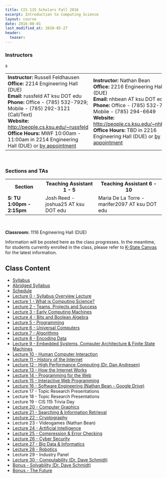 ```yaml
---
title: CIS 115 Scholars Fall 2016
excerpt: Introduction to Computing Science
layout: course
date: 2016-08-01
last_modified_at: 2018-05-27
header:
  teaser:
---
```


<h3>Instructors</h3>
<table>
  <tr>s
    <td style="text-align: left">
      <b>Instructor:</b> Russell Feldhausen<br>
      <b>Office:</b> 2214 Engineering Hall (DUE)<br>
      <b>Email:</b> russfeld AT ksu DOT edu<br>
      <b>Phone:</b> Office - (785) 532-7929; Mobile - (785) 292-3121 (Call/Text)<br>
      <b>Website:</b> <a href="http://people.cs.ksu.edu/~russfeld">http://people.cs.ksu.edu/~russfeld</a><br>
      <b>Office Hours:</b> MWF 10:00am - 11:00am in 2214 Engineering Hall (DUE) or <a href="http://schedule.cs.ksu.edu">by appointment</a><br>
    </td>
    <td style="text-align: left">
      <b>Instructor:</b> Nathan Bean<br>
      <b>Office:</b> 2216 Engineering Hall (DUE)<br>
      <b>Email:</b> nhbean AT ksu DOT edu<br>
      <b>Phone:</b> Office - (785) 532-7942; Mobile - (785) 294-6649<br>
      <b>Website:</b> <a href="http://people.cs.ksu.edu/~nhb7817">http://people.cs.ksu.edu/~nhb7817</a><br>
      <b>Office Hours:</b> TBD in 2216 Engineering Hall (DUE) or <a href="http://schedule.cs.ksu.edu">by appointment</a><br>
    </td>
  </tr>
</table>
<br>
<h3>Sections and TAs</h3>
<table class="table">
  <tr>
    <th><b>Section</b></th>
    <th><b>Teaching Assistant 1 - 5</b></th>
    <th><b>Teaching Assistant 6 - 10</b></th>
  </tr>
  <tr>
    <td style="text-align: left"><b>S: TU 1:00pm - 2:15pm</b></td>
    <td style="text-align: left">Josh Reed - joshua25 AT ksu DOT edu</td>
    <td style="text-align: left">Maria De La Torre - marifer2097 AT ksu DOT edu</td>
  </tr>
</table>
<br>
<p><b>Classroom:</b> 1116 Engineering Hall (DUE)</p>
<p>Information will be posted here as the class progresses. In the meantime, for students currently enrolled in the class, please refer to <a href="https://canvas.ksu.edu">K-State Canvas</a> for the latest information.</p>

<h2>Class Content</h2>
<ul>
<li><a href="files/ScholarsSyllabus.pdf">Syllabus</a></li>
<li><a href="files/ScholarsAbridgedSyllabus.pdf">Abridged Syllabus</a></li>
<li><a href="files/ScholarsSchedule.pdf">Schedule</a></li>
<li><a href="0Ssyllabus">Lecture 0 - Syllabus Overview Lecture</a></li>
<li><a href="1whatiscs">Lecture 1 - What is Computing Science?</a></li>
<li><a href="2teams">Lecture 2 - Teams, Projects and Success</a></li>
<li><a href="3early">Lecture 3 - Early Computing Machines</a></li>
<li><a href="4boolean">Lecture 4 - Bits and Boolean Algebra</a></li>
<li><a href="5programming">Lecture 5 - Programming</a></li>
<li><a href="6universal">Lecture 6 - Universal Computers</a></li>
<li><a href="7algorithms">Lecture 7 - Algorithms</a></li>
<li><a href="8encoding">Lecture 8 - Encoding Data</a></li>
<li><a href="9embedded">Lecture 9 - Embedded Systems, Computer Architecture & Finite State Machines</a></li>
<li><a href="10hci">Lecture 10 - Human Computer Interaction</a></li>
<li><a href="11internethistory">Lecture 11 - History of the Internet</a></li>
<li><a href="12hpc">Lecture 12 - High Performance Computing (Dr. Dan Andresen)</a></li>
<li><a href="13internettech">Lecture 13 - How the Internet Works</a></li>
<li><a href="14web">Lecture 14 - Programming for the Web</a></li>
<li><a href="15web">Lecture 15 - Interactive Web Programming</a></li>
<li><a href="https://docs.google.com/presentation/d/1_a85VWUpwfbQq5sPVcOKxucFUysxQ7ziQ30G7JodBZw/edit?usp=sharing">Lecture 16 - Software Engineering (Nathan Bean - Google Drive)</a></li>
<li>Lecture 17 - Topic Research Presentations</li>
<li>Lecture 18 - Topic Research Presentations</li>
<li>Lecture 19 - CIS 115 Trivia Day</li>
<li><a href="20graphics">Lecture 20 - Computer Graphics</a></li>
<li><a href="21inforetrieve">Lecture 21 - Searching & Information Retrieval</a></li>
<li><a href="22cryptography">Lecture 22 - Cryptography</a></li>
<li>Lecture 23 - Videogames (Nathan Bean)</li>
<li><a href="24ai">Lecture 24 - Artificial Intelligence</a></li>
<li><a href="25compresserror">Lecture 25 - Compression & Error Checking</a></li>
<li><a href="26cybersecurity">Lecture 26 - Cyber Security</a></li>
<li><a href="27informatics/">Lecture 27 - Big Data & Informatics</a></li>
<li><a href="28robotics/">Lecture 28 - Robotics</a></li>
<li>Lecture 29 - Industry Panel</li>
<li><a href="http://people.cs.ksu.edu/~schmidt/115/halting.html">Lecture 30 - Computability (Dr. Dave Schmidt)</a></li>
<li><a href="http://santos.cs.ksu.edu/schmidt/CIS115/talkS.html">Bonus - Solvability (Dr. Dave Schmidt)</a></li>
<li><a href="30future">Bonus - The Future</a></li>
</ul>
